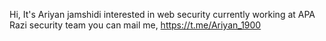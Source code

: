 Hi, It's Ariyan jamshidi
interested in web security
currently working at APA Razi security team
you can mail me, https://t.me/Ariyan_1900

<!---
Ariyankj/Ariyankj is a ✨ special ✨ repository because its `README.md` (this file) appears on your GitHub profile.
You can click the Preview link to take a look at your changes.
--->
